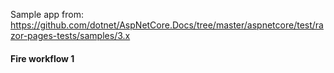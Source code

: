 Sample app from: https://github.com/dotnet/AspNetCore.Docs/tree/master/aspnetcore/test/razor-pages-tests/samples/3.x

#### Fire workflow 1

